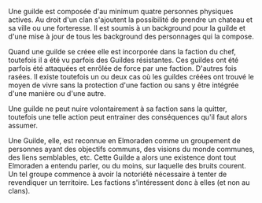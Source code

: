 Une guilde est composée d'au minimum quatre personnes physiques actives. Au droit d'un clan s'ajoutent la possibilité de prendre un chateau et sa ville ou une forteresse. Il est soumis à un background pour la guilde et d'une mise à jour de tous les background des personnages qui la compose.

Quand une guilde se créee elle est incorporée dans la faction du chef, toutefois il a été vu parfois des Guildes résistantes. Ces guildes ont été parfois été attaquées et enrôlée de force par une faction. D'autres fois rasées. Il existe toutefois un ou deux cas où les guildes créées ont trouvé le moyen de vivre sans la protection d'une faction ou sans y être intégrée d'une manière ou d'une autre.

Une guilde ne peut nuire volontairement à sa faction sans la quitter, toutefois une telle action peut entrainer des conséquences qu'il faut alors assumer.

Une Guilde, elle, est reconnue en Elmoraden comme un groupement de personnes ayant des objectifs communs, des visions du monde communes, des liens semblables, etc. Cette Guilde a alors une existence dont tout Elmoraden a entendu parler, ou du moins, sur laquelle des bruits courent. Un tel groupe commence à avoir la notoriété nécessaire à tenter de revendiquer un territoire. Les factions s'intéressent donc à elles (et non au clans).
